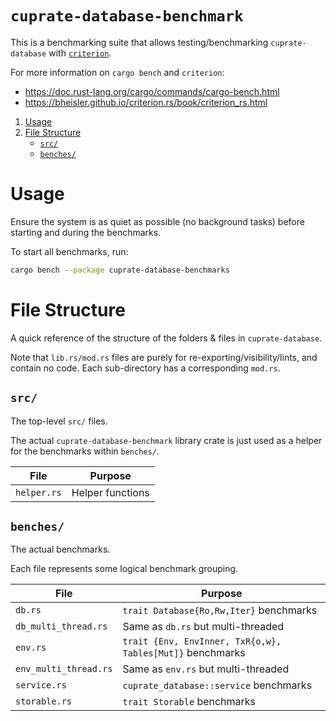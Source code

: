 # `cuprate-database-benchmark`
This is a benchmarking suite that allows testing/benchmarking `cuprate-database` with [`criterion`](https://bheisler.github.io/criterion.rs/book/criterion_rs.html).

For more information on `cargo bench` and `criterion`:
- https://doc.rust-lang.org/cargo/commands/cargo-bench.html
- https://bheisler.github.io/criterion.rs/book/criterion_rs.html

<!-- Did you know markdown automatically increments number lists, even if they are all 1...? -->
1. [Usage](#Usage)
1. [File Structure](#file-structure)
    - [`src/`](#src)
    - [`benches/`](#benches)

# Usage
Ensure the system is as quiet as possible (no background tasks) before starting and during the benchmarks.

To start all benchmarks, run:
```bash
cargo bench --package cuprate-database-benchmarks
```

# File Structure
A quick reference of the structure of the folders & files in `cuprate-database`.

Note that `lib.rs/mod.rs` files are purely for re-exporting/visibility/lints, and contain no code. Each sub-directory has a corresponding `mod.rs`.

## `src/`
The top-level `src/` files.

The actual `cuprate-database-benchmark` library crate is just used as a helper for the benchmarks within `benches/`.

| File                | Purpose |
|---------------------|---------|
| `helper.rs`         | Helper functions

## `benches/`
The actual benchmarks.

Each file represents some logical benchmark grouping.

| File                  | Purpose |
|-----------------------|---------|
| `db.rs`               | `trait Database{Ro,Rw,Iter}` benchmarks
| `db_multi_thread.rs`  | Same as `db.rs` but multi-threaded
| `env.rs`              | `trait {Env, EnvInner, TxR{o,w}, Tables[Mut]}` benchmarks
| `env_multi_thread.rs` | Same as `env.rs` but multi-threaded
| `service.rs`          | `cuprate_database::service` benchmarks
| `storable.rs`         | `trait Storable` benchmarks